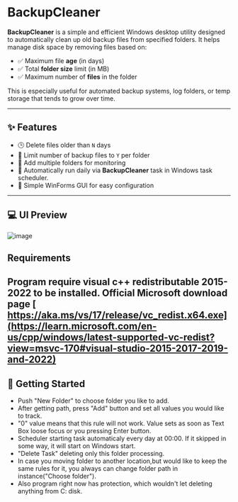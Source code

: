 # BackupCleaner

**BackupCleaner** is a simple and efficient Windows desktop utility designed to automatically clean up old backup files from specified folders. It helps manage disk space by removing files based on:

- ✅ Maximum file **age** (in days)
- ✅ Total **folder size** limit (in MB)
- ✅ Maximum number of **files** in the folder

This is especially useful for automated backup systems, log folders, or temp storage that tends to grow over time.

---

## ✨ Features

- 🕒 Delete files older than `N` days
- 📁 Limit number of backup files to `Y` per folder
- 📂 Add multiple folders for monitoring
- 🔄 Automatically run daily via **BackupCleaner** task in Windows task scheduler.
- 🧾 Simple WinForms GUI for easy configuration

---

## 💻 UI Preview
![image](https://github.com/user-attachments/assets/3a1cc4ea-34d5-4ee8-827c-8f1b3e6f53d0)

## Requirements
Program require visual c++ redistributable 2015-2022 to be installed. Official Microsoft download page [
https://aka.ms/vs/17/release/vc_redist.x64.exe](https://learn.microsoft.com/en-us/cpp/windows/latest-supported-vc-redist?view=msvc-170#visual-studio-2015-2017-2019-and-2022)
---

## 🚀 Getting Started
- Push "New Folder" to choose folder you like to add.
- After getting path, press "Add" button and set all values you would like to track.
- "0" value means that this rule will not work. Value sets as soon as Text Box loose focus or you pressing Enter button.
- Scheduler starting task automaticaly every day at 00:00. If it skipped in some way, it will start on Windows start.
- "Delete Task" deleting only this folder processing.
- In case you moving folder to another location,but would like to keep the same rules for it, you always can change folder path in instance("Choose folder").
- Also program right now has protection, which wouldn't let deleting anything from C: disk.




